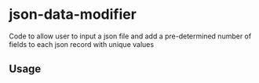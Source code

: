 # json-data-modifier
Code to allow user to input a json file and add a pre-determined number of fields to each json record with unique values

## Usage

